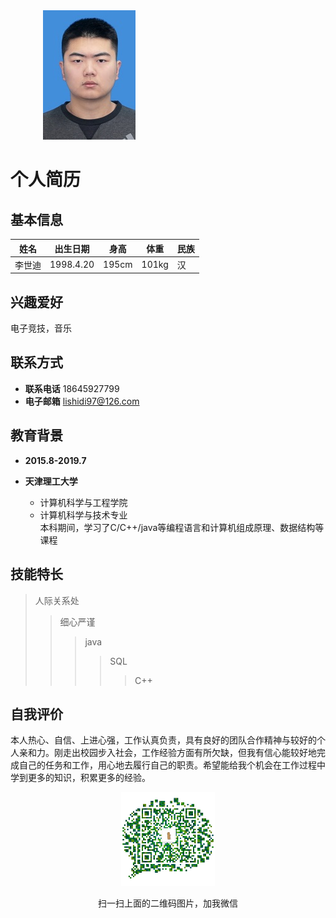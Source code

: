 <div style='width:400px; margin:0px auto'>
<img src="https://github.com/Corgi97/resume/raw/master/images/微信图片_20190217125541.jpg" alt="图片加载失败时，显示这段字"/></div>

个人简历
========

## 基本信息
姓名|出生日期|身高|体重|民族  
---|---|---|---|---  
李世迪|1998.4.20|195cm|101kg|汉  
## 兴趣爱好
电子竞技，音乐

## 联系方式
- **联系电话** 18645927799
- **电子邮箱** lishidi97@126.com

## 教育背景
- **2015.8-2019.7**

- **天津理工大学** 
  * 计算机科学与工程学院  
   * 计算机科学与技术专业  
  本科期间，学习了C/C++/java等编程语言和计算机组成原理、数据结构等课程

## 技能特长
> 人际关系处
>> 细心严谨
>>> java
>>>> SQL
>>>>> C++

## 自我评价
本人热心、自信、上进心强，工作认真负责，具有良好的团队合作精神与较好的个人亲和力。刚走出校园步入社会，工作经验方面有所欠缺，但我有信心能较好地完成自己的任务和工作，用心地去履行自己的职责。希望能给我个机会在工作过程中学到更多的知识，积累更多的经验。

<div align=center> 
<img src="https://github.com/Corgi97/resume/raw/master/images/erweima.jpg" width="150" height="150" alt="图片加载失败时，显示这段字"/>

扫一扫上面的二维码图片，加我微信</div>
